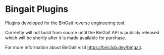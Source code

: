 # Bingait Plugins

Plugins developed for the BinGait reverse engineering tool.

Currently will not build from source until the BinGait API is publicly released which will be shortly after it is
 made available for purchase.
 
 For more information about BinGait visit https://binclub.dev/bingait.
